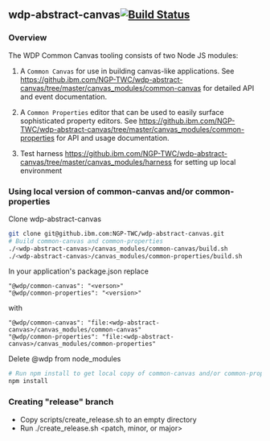 ## wdp-abstract-canvas[![Build Status](https://travis.ibm.com/NGP-TWC/wdp-abstract-canvas.svg?token=Th1rZzgdEHjwEFgN1ZmM&branch=master)](https://travis.ibm.com/NGP-TWC/wdp-abstract-canvas)

### Overview
The WDP Common Canvas tooling consists of two Node JS modules:

1) A `Common Canvas` for use in building canvas-like applications. See https://github.ibm.com/NGP-TWC/wdp-abstract-canvas/tree/master/canvas_modules/common-canvas for detailed API and event documentation.

2) A `Common Properties` editor that can be used to easily surface sophisticated property editors. See https://github.ibm.com/NGP-TWC/wdp-abstract-canvas/tree/master/canvas_modules/common-properties for API and usage documentation.

3) Test harness
https://github.ibm.com/NGP-TWC/wdp-abstract-canvas/tree/master/canvas_modules/harness for setting up local environment

### Using local version of common-canvas and/or common-properties
Clone wdp-abstract-canvas
```sh
git clone git@github.ibm.com:NGP-TWC/wdp-abstract-canvas.git
# Build common-canvas and common-properties
./<wdp-abstract-canvas>/canvas_modules/common-canvas/build.sh
./<wdp-abstract-canvas>/canvas_modules/common-properties/build.sh
```
In your application's package.json replace  
```
"@wdp/common-canvas": "<verson>"  
"@wdp/common-properties": "<version>"  
```
with
```  
"@wdp/common-canvas": "file:<wdp-abstract-canvas>/canvas_modules/common-canvas"  
"@wdp/common-properties": "file:<wdp-abstract-canvas>/canvas_modules/common-properties"  
```
Delete @wdp from node_modules
```sh
# Run npm install to get local copy of common-canvas and/or common-properties
npm install
```

### Creating "release" branch
  - Copy scripts/create_release.sh to an empty directory
  - Run ./create_release.sh <patch, minor, or major>
